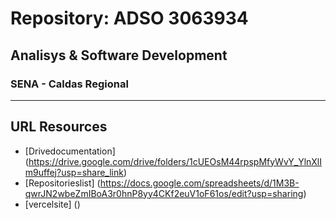 # Repository: ADSO 3063934
## Analisys &amp; Software Development 
### SENA - Caldas Regional
---
## URL Resources 
- [Drivedocumentation] (https://drive.google.com/drive/folders/1cUEOsM44rpspMfyWvY_YlnXlIm9uffej?usp=share_link)
- [Repositorieslist] (https://docs.google.com/spreadsheets/d/1M3B-qwrJN2wbeZmIBoA3r0hnP8yy4CKf2euV1oF61os/edit?usp=sharing)
- [vercelsite] ()